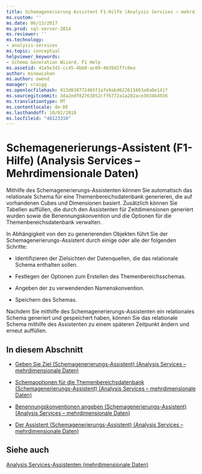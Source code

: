 ```yaml
---
title: Schemagenerierung Assistent F1-Hilfe (Analysis Services – mehrdimensionale Daten) | Microsoft-Dokumentation
ms.custom: ''
ms.date: 06/13/2017
ms.prod: sql-server-2014
ms.reviewer: ''
ms.technology:
- analysis-services
ms.topic: conceptual
helpviewer_keywords:
- Schema Generation Wizard, F1 Help
ms.assetid: 41e5e3d1-cc45-4bb0-ac09-4639d2ffc0ea
author: minewiskan
ms.author: owend
manager: craigg
ms.openlocfilehash: 913d830772403f1a7e9abd622611663a0a0e141f
ms.sourcegitcommit: 3da2edf82763852cff6772a1a282ace3034b4936
ms.translationtype: MT
ms.contentlocale: de-DE
ms.lasthandoff: 10/02/2018
ms.locfileid: "48123310"
---
```

# <a name="schema-generation-wizard-f1-help-analysis-services---multidimensional-data"></a>Schemagenerierungs-Assistent (F1-Hilfe) (Analysis Services – Mehrdimensionale Daten)
  Mithilfe des Schemagenerierungs-Assistenten können Sie automatisch das relationale Schema für eine Themenbereichsdatenbank generieren, die auf vorhandenen Cubes und Dimensionen basiert. Zusätzlich können Sie Tabellen auffüllen, die durch den Assistenten für Zeitdimensionen generiert wurden sowie die Benennungskonvention und die Optionen für die Themenbereichsdatenbank verwalten.  
  
 In Abhängigkeit von den zu generierenden Objekten führt Sie der Schemagenerierungs-Assistent durch einige oder alle der folgenden Schritte:  
  
-   Identifizieren der Zielsichten der Datenquellen, die das relationale Schema enthalten sollen.  
  
-   Festlegen der Optionen zum Erstellen des Themenbereichsschemas.  
  
-   Angeben der zu verwendenden Namenskonvention.  
  
-   Speichern des Schemas.  
  
 Nachdem Sie mithilfe des Schemagenerierungs-Assistenten ein relationales Schema generiert und gespeichert haben, können Sie das relationale Schema mithilfe des Assistenten zu einem späteren Zeitpunkt ändern und erneut auffüllen.  
  
## <a name="in-this-section"></a>In diesem Abschnitt  
  
-   [Geben Sie Ziel &#40;Schemagenerierungs-Assistent&#41; &#40;Analysis Services – mehrdimensionale Daten&#41;](specify-target-schema-generation-wizard-analysis-services-multidimensional-data.md)  
  
-   [Schemaoptionen für die Themenbereichsdatenbank &#40;Schemagenerierungs-Assistent&#41; &#40;Analysis Services – mehrdimensionale Daten&#41;](subject-area-database-schema-options-analysis-services-multidimensional-data.md)  
  
-   [Benennungskonventionen angeben &#40;Schemagenerierungs-Assistent&#41; &#40;Analysis Services – mehrdimensionale Daten&#41;](specify-naming-conventions-schema-generation-analysis-services-multidimensional-data.md)  
  
-   [Der Assistent &#40;Schemagenerierungs-Assistent&#41; &#40;Analysis Services – mehrdimensionale Daten&#41;](complete-schema-generation-wizard-analysis-services-multidimensional-data.md)  
  
## <a name="see-also"></a>Siehe auch  
 [Analysis Services-Assistenten &#40;mehrdimensionale Daten&#41;](analysis-services-wizards-multidimensional-data.md)  
  
  
